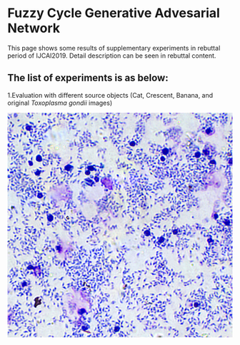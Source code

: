 # Fuzzy Cycle Generative Advesarial Network
This page shows some results of supplementary experiments in rebuttal period of IJCAI2019. Detail description can be seen in rebuttal content.

## The list of experiments is as below:
1.Evaluation with different source objects (Cat, Crescent, Banana, and original *Toxoplasma gondii* images)

![Image text](https://github.com/fcgan/Rebuttal/blob/master/6.png)
